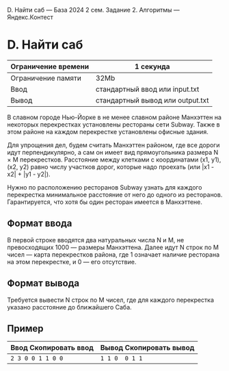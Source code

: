  D. Найти саб — База 2024 2 сем. Задание 2\. Алгоритмы — Яндекс.Контест



D. Найти саб
============




| Ограничение времени | 1 секунда |
| --- | --- |
| Ограничение памяти | 32Mb |
| Ввод | стандартный ввод или input.txt |
| Вывод | стандартный вывод или output.txt |





В славном городе Нью\-Йорке в не менее славном районе Манхэттен на некоторых перекрестках установлены рестораны сети Subway.
 Также в этом районе на каждом перекрестке установлены офисные здания.
 

Для упрощения дел, будем считать Манхэттен районом, где все дороги идут перпендикулярно, а сам он имеет вид прямоугольника
 размера N × M перекрестков. Расстояние между клетками с координатами (x1, y1), (x2, y2) равно числу участков дорог, которые надо проехать (или \|x1 \- x2\| \+ \|y1 \- y2\|).
 


Нужно по расположению ресторанов Subway узнать для каждого перекрестка минимальное расстояние от него до одного из ресторанов.
 Гарантируется, что хотя бы один ресторан имеется в Манхэттене.
 



Формат ввода
------------



В первой строке вводятся два натуральных числа N и M, не превосходящих 1000 — размеры Манхэттена. Далее идут N строк по M чисел — карта перекрестков района, где 1 означает наличие ресторана на этом перекрестке, и 0 — его отсутствие.
 


Формат вывода
-------------



Требуется вывести N строк по M чисел, где для каждого перекрестка указано расстояние до ближайшего Саба.
 


Пример
------




| Ввод Скопировать ввод | Вывод Скопировать вывод |
| --- | --- |
| ``` 2 3 0 0 1 1 0 0  ``` | ``` 1 1 0  0 1 1   ``` |












